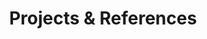 ---
title: Projects & References
order: 5
sections:
  
  - file: internal-intro
    layout: text
  
  - file: internal
    layout: cards

#  - file: external-intro
#    layout: text
#  
#  - file: external
#    layout: cards
  
  - file: references
    layout: text
---
